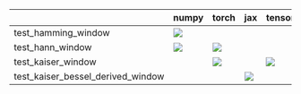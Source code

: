 |                                   | numpy                                                                                                                                                                              | torch                                                                                                                                                                              | jax                                                                                                                                                                                | tensorflow                                                                                                                                                                         |
|:----------------------------------|:-----------------------------------------------------------------------------------------------------------------------------------------------------------------------------------|:-----------------------------------------------------------------------------------------------------------------------------------------------------------------------------------|:-----------------------------------------------------------------------------------------------------------------------------------------------------------------------------------|:-----------------------------------------------------------------------------------------------------------------------------------------------------------------------------------|
| test_hamming_window               | <a href="https://github.com/unifyai/ivy/actions/runs/3602947825" rel="noopener noreferrer" target="_blank"><img src=https://img.shields.io/badge/-failure-red></a>                 |                                                                                                                                                                                    |                                                                                                                                                                                    |                                                                                                                                                                                    |
| test_hann_window                  | <a href="https://github.com/unifyai/ivy/actions/runs/3655771709/jobs/6177464290" rel="noopener noreferrer" target="_blank"><img src=https://img.shields.io/badge/-failure-red></a> | <a href="https://github.com/unifyai/ivy/actions/runs/3654227731/jobs/6174460515" rel="noopener noreferrer" target="_blank"><img src=https://img.shields.io/badge/-failure-red></a> |                                                                                                                                                                                    |                                                                                                                                                                                    |
| test_kaiser_window                |                                                                                                                                                                                    | <a href="https://github.com/unifyai/ivy/actions/runs/3682196715/jobs/6229627735" rel="noopener noreferrer" target="_blank"><img src=https://img.shields.io/badge/-failure-red></a> |                                                                                                                                                                                    | <a href="https://github.com/unifyai/ivy/actions/runs/3682196715/jobs/6229628821" rel="noopener noreferrer" target="_blank"><img src=https://img.shields.io/badge/-failure-red></a> |
| test_kaiser_bessel_derived_window |                                                                                                                                                                                    |                                                                                                                                                                                    | <a href="https://github.com/unifyai/ivy/actions/runs/3682196715/jobs/6229630763" rel="noopener noreferrer" target="_blank"><img src=https://img.shields.io/badge/-failure-red></a> |                                                                                                                                                                                    |